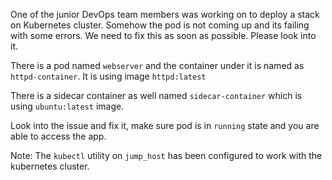 One of the junior DevOps team members was working on to deploy a stack on Kubernetes cluster. Somehow the pod is not coming up and its failing with some errors. We need to fix this as soon as possible. Please look into it.



There is a pod named `webserver` and the container under it is named as `httpd-container`. It is using image `httpd:latest`

There is a sidecar container as well named `sidecar-container` which is using `ubuntu:latest` image.

Look into the issue and fix it, make sure pod is in `running` state and you are able to access the app.

Note: The `kubectl` utility on `jump_host` has been configured to work with the kubernetes cluster.



